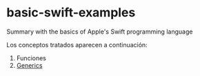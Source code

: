 # basic-swift-examples
Summary with the basics of Apple's Swift programming language

Los conceptos tratados aparecen a continuación: 

1. Funciones
2. [Generics](other_file.md)
